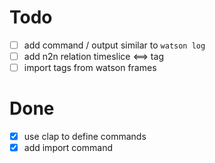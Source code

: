 # Todo

- [ ] add command / output similar to `watson log`
- [ ] add n2n relation timeslice <==> tag
- [ ] import tags from watson frames

# Done

- [x] use clap to define commands
- [x] add import command
